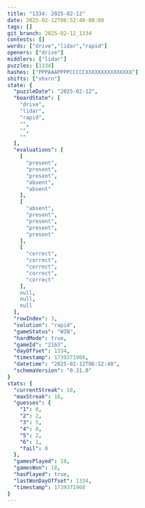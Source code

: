 ```yaml
---
title: "1334: 2025-02-12"
date: 2025-02-12T06:52:40-08:00
tags: []
git_branch: 2025-02-12_1334
contests: []
words: ["drive","lidar","rapid"]
openers: ["drive"]
middlers: ["lidar"]
puzzles: [1334]
hashes: ["PPPAAAPPPPCCCCCXXXXXXXXXXXXXXX"]
shifts: ["xhxrn"]
state: {
  "puzzleDate": "2025-02-12",
  "boardState": [
    "drive",
    "lidar",
    "rapid",
    "",
    "",
    ""
  ],
  "evaluations": [
    [
      "present",
      "present",
      "present",
      "absent",
      "absent"
    ],
    [
      "absent",
      "present",
      "present",
      "present",
      "present"
    ],
    [
      "correct",
      "correct",
      "correct",
      "correct",
      "correct"
    ],
    null,
    null,
    null
  ],
  "rowIndex": 3,
  "solution": "rapid",
  "gameStatus": "WIN",
  "hardMode": true,
  "gameId": "2163",
  "dayOffset": 1334,
  "timestamp": 1739371960,
  "datetime": "2025-02-12T06:52:40",
  "schemaVersion": "0.31.0"
}
stats: {
  "currentStreak": 18,
  "maxStreak": 18,
  "guesses": {
    "1": 0,
    "2": 2,
    "3": 5,
    "4": 8,
    "5": 2,
    "6": 1,
    "fail": 0
  },
  "gamesPlayed": 18,
  "gamesWon": 18,
  "hasPlayed": true,
  "lastWonDayOffset": 1334,
  "timestamp": 1739371960
}
---
```

<!-- more -->
